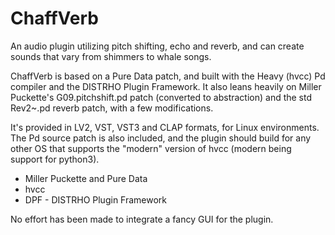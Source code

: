 # ChaffVerb
An audio plugin utilizing pitch shifting, echo and reverb, and can create sounds that vary from shimmers to whale songs. 

ChaffVerb is based on a Pure Data patch, and built with the Heavy (hvcc) Pd compiler and the DISTRHO Plugin Framework. It also leans heavily on Miller Puckette's G09.pitchshift.pd patch (converted to abstraction) and the std Rev2~.pd reverb patch, with a few modifications.

It's provided in LV2, VST, VST3 and CLAP formats, for Linux environments. The Pd source patch is also included, and the plugin should build for any other OS that supports the "modern" version of hvcc (modern being support for python3).

   * Miller Puckette and Pure Data
   * hvcc
   * DPF - DISTRHO Plugin Framework

No effort has been made to integrate a fancy GUI for the plugin.
